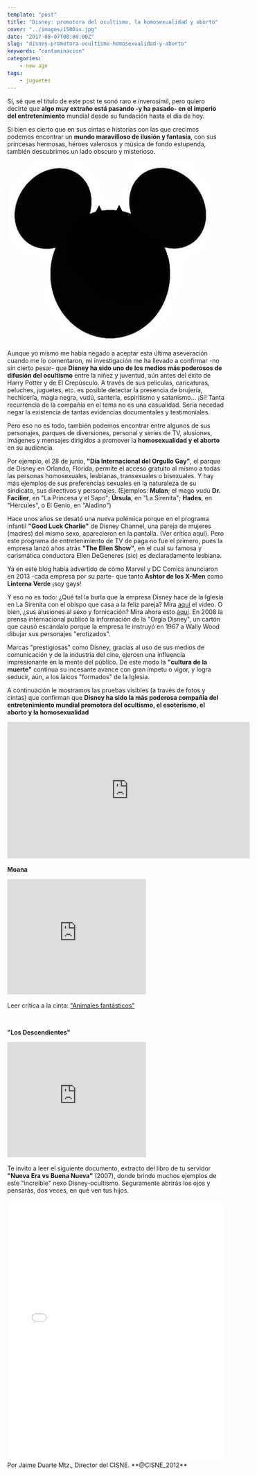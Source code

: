 ```yaml
---
template: "post"
title: "Disney: promotora del ocultismo, la homosexualidad y aborto"
cover: "../images/150Dis.jpg"
date: "2017-08-07T08:00:00Z"
slug: "disney-promotora-ocultismo-homosexualidad-y-aborto"
keywords: "contaminacion"
categories: 
    - new age
tags:
    - juguetes
---
```


Sí, sé que el titulo de este post te sonó raro e inverosímil, pero quiero decirte que **algo muy extraño está pasando -y ha pasado- en el imperio del entretenimiento** mundial desde su fundación hasta el día de hoy.

Si bien es cierto que en sus cintas e historias con las que crecimos podemos encontrar un **mundo maravilloso de ilusión y fantasía**, con sus princesas hermosas, héroes valerosos y música de fondo estupenda, también descubrimos un lado obscuro y misterioso.

![Disney](../images/150Dis.jpg) 

Aunque yo mismo me había negado a aceptar esta última aseveración cuando me lo comentaron, mi investigación me ha llevado a confirmar -no sin cierto pesar- que **Disney ha sido uno de los medios más poderosos de difusión del ocultismo** entre la niñez y juventud, aún antes del éxito de Harry Potter y de El Crepúsculo. A través de sus películas, caricaturas, peluches, juguetes, etc. es posible detectar la presencia de brujería, hechicería, magia negra, vudú, santería, espiritismo y satanismo... ¡Sí! Tanta recurrencia de la compañía en el tema no es una casualidad. Sería necedad negar la existencia de tantas evidencias documentales y testimoniales.

Pero eso no es todo, también podemos encontrar entre algunos de sus personajes, parques de diversiones, personal y series de TV, alusiones, imágenes y mensajes dirigidos a promover la **homosexualidad y el aborto** en su audiencia. 

Por ejemplo, el 28 de junio, **"Día Internacional del Orgullo Gay"**, el parque de Disney en Orlando, Florida, permite el acceso gratuito al mismo a todas las personas homosexuales, lesbianas, transexuales o bisexuales. Y hay más ejemplos de sus preferencias sexuales en la naturaleza de su sindicato, sus directivos y personajes. (Ejemplos: **Mulan**; el mago vudú **Dr. Facilier**, en "La Princesa y el Sapo"; **Úrsula**, en "La Sirenita"; **Hades**, en "Hércules", o El Genio, en "Aladino")

Hace unos años se desató una nueva polémica porque en el programa infantil **"Good Luck Charlie"** de Disney Channel, una pareja de mujeres (madres) del mismo sexo, aparecieron en la pantalla. (Ver crítica aquí). Pero este programa de entretenimiento de TV de paga no fue el primero, pues la empresa lanzó años atrás **"The Ellen Show"**, en el cual su famosa y carismática conductora Ellen DeGeneres (sic) es declaradamente lesbiana. 

Ya en este blog había advertido de cómo Marvel y DC Comics anunciaron en 2013 -cada empresa por su parte- que tanto **Ashtor de los X-Men** como **Linterna Verde** ¡soy gays!

Y eso no es todo: ¿Qué tal la burla que la empresa Disney hace de la Iglesia en La Sirenita con el obispo que casa a la feliz pareja? Mira [aquí](https://www.youtube.com/watch?v=sH38aNt4hOs) el video. O bien, ¿sus alusiones al sexo y fornicación? Mira ahora esto [aquí](https://www.youtube.com/watch?v=BKCXvlj73Ig). En 2008 la prensa internacional publicó la información de la "Orgía Disney", un cartón que causó escándalo porque la empresa le instruyó en 1967 a Wally Wood dibujar sus personajes "erotizados".

Marcas "prestigiosas" como Disney, gracias al uso de sus medios de comunicación y de la industria del cine, ejercen una influencia impresionante en la mente del público. De este modo la **"cultura de la muerte"** continua su incesante avance con gran ímpetu o vigor, y logra seducir, aún, a los laicos "formados" de la Iglesia.

A continuación le mostramos las pruebas visibles (a través de fotos y cintas) que confirman  que **Disney ha sido la más poderosa compañía del entretenimiento mundial promotora del ocultismo, el esoterismo, el aborto y la homosexualidad**

<iframe width="560" height="315" src="https://www.youtube.com/embed/CVbbqY6wF4k" title="YouTube video player" frameborder="0" allow="accelerometer; autoplay; clipboard-write; encrypted-media; gyroscope; picture-in-picture" allowfullscreen></iframe>

<br/>  

**Moana**
<iframe width="320" height="266" src="https://www.youtube.com/embed/LvGtkpUtiG0" title="YouTube video player" frameborder="0" allow="accelerometer; autoplay; clipboard-write; encrypted-media; gyroscope; picture-in-picture" allowfullscreen></iframe>

<br/>

Leer crítica a la cinta: ["Animales fantásticos"](/animales-fantasticos-opinion)

<br/>

**"Los Descendientes"**
<iframe width="320" height="266" src="https://www.youtube.com/embed/nyzA-2umyBY" title="YouTube video player" frameborder="0" allow="accelerometer; autoplay; clipboard-write; encrypted-media; gyroscope; picture-in-picture" allowfullscreen></iframe>

<br/>

Te invito a leer el siguiente documento, extracto del libro de tu servidor **"Nueva Era vs Buena Nueva"** (2007), donde brindo muchos ejemplos de este "increíble" nexo Disney-ocultismo. Seguramente abrirás los ojos y pensarás, dos veces, en qué ven tus hijos.

<iframe class="scribd_iframe_embed" data-aspect-ratio="undefined" data-auto-height="false" frameborder="0" height="600" id="doc_93594" scrolling="no" src="//www.scribd.com/embeds/205451947/content?start_page=1&amp;view_mode=scroll&amp;show_recommendations=true" width="100%"></iframe>


<br/>
Por Jaime Duarte Mtz., Director del CISNE.  
<https://www.cisne.org.mx>  
**@CISNE_2012**